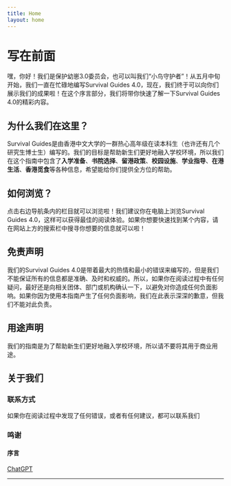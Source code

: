 ```yaml
---
title: Home
layout: home
---
```


# 写在前面
嘿，你好！我们是保护幼崽3.0委员会，也可以叫我们“小鸟守护者”！从五月中旬开始，我们一直在忙碌地编写Survival Guides 4.0，现在，我们终于可以向你们展示我们的成果啦！在这个序言部分，我们将带你快速了解一下Survival Guides 4.0的精彩内容。

## 为什么我们在这里？
Survival Guides是由香港中文大学的一群热心高年级在读本科生（也许还有几个研究生博士生）编写的。我们的目标是帮助新生们更好地融入学校环境，所以我们在这个指南中包含了**入学准备**、**书院选择**、**留港政策**、**校园设施**、**学业指导**、**在港生活**、**香港觅食**等各种信息，希望能给你们提供全方位的帮助。

## 如何浏览？
点击右边导航条内的栏目就可以浏览啦！我们建议你在电脑上浏览Survival Guides 4.0，这样可以获得最佳的阅读体验。如果你想要快速找到某个内容，请在网站上方的搜索栏中搜寻你想要的信息就可以啦！

## 免责声明
我们的Survival Guides 4.0是带着最大的热情和最小的错误来编写的，但是我们不能保证所有的信息都是准确、及时和权威的。所以，如果你在阅读过程中有任何疑问，最好还是向相关团体、部门或机构确认一下，以避免对你造成任何负面影响。如果你因为使用本指南产生了任何负面影响，我们在此表示深深的歉意，但我们不能对此负责。

## 用途声明
我们的指南是为了帮助新生们更好地融入学校环境，所以请不要将其用于商业用途。

## 关于我们

### 联系方式
如果你在阅读过程中发现了任何错误，或者有任何建议，都可以联系我们

### 鸣谢
#### 序言
[ChatGPT]


----

<!-- [^1]: [It can take up to 10 minutes for changes to your site to publish after you push the changes to GitHub](https://docs.github.com/en/pages/setting-up-a-github-pages-site-with-jekyll/creating-a-github-pages-site-with-jekyll#creating-your-site).

[Just the Docs]: https://just-the-docs.github.io/just-the-docs/
[GitHub Pages]: https://docs.github.com/en/pages
[README]: https://github.com/just-the-docs/just-the-docs-template/blob/main/README.md
[Jekyll]: https://jekyllrb.com
[GitHub Pages / Actions workflow]: https://github.blog/changelog/2022-07-27-github-pages-custom-github-actions-workflows-beta/
[use this template]: https://github.com/just-the-docs/just-the-docs-template/generate -->
[ChatGPT]: https://chat.openai.com
